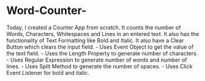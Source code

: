 # Word-Counter-
Today, I created a Counter App from scratch. It counts the number of Words, Characters, Whitespaces and Lines in an entered text. It also has the functionality of Text Formatting like Bold and Italic. It also have a Clear Button which clears the input field.  - Uses Event Object to get the value of the text field. - Uses the Length Property to generate number of characters. - Uses Regular Expression to generate number of words and number of lines. - Uses Split Method to generate the number of spaces. - Uses Click Event Listener for bold and italic.
